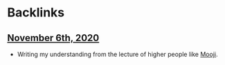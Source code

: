 
# Backlinks
## [November 6th, 2020](<November 6th, 2020.md>)
- Writing my understanding from the lecture of higher people like [Mooji](<Mooji.md>).

